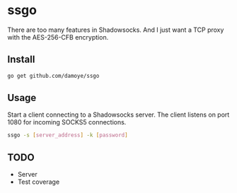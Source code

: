 # ssgo
There are too many features in Shadowsocks. And I just want a TCP proxy with the AES-256-CFB encryption.

## Install

```sh
go get github.com/damoye/ssgo
```

## Usage
Start a client connecting to a Shadowsocks server. The client listens on port 1080 for incoming SOCKS5 connections.

```sh
ssgo -s [server_address] -k [password]
```

## TODO

- Server
- Test coverage
